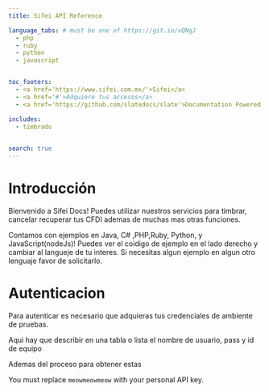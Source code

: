 ```yaml
---
title: Sifei API Reference

language_tabs: # must be one of https://git.io/vQNgJ
  - php
  - ruby
  - python
  - javascript


toc_footers:
  - <a href='https://www.sifei.com.mx/'>Sifei</a>
  - <a href='#'>Adquiere tus accesos</a>
  - <a href='https://github.com/slatedocs/slate'>Documentation Powered by Slate</a>

includes:
  - timbrado
  

search: true
---
```


# Introducción

Bienvenido a Sifei Docs! Puedes utilizar nuestros servicios para timbrar, cancelar recuperar tus CFDI  ademas de muchas mas otras funciones.
 
Contamos con ejemplos en Java, C# ,PHP,Ruby, Python, y JavaScript(nodeJs)! Puedes ver el coidigo de ejemplo en el lado derecho y cambiar al langueje de tu interes.
Si necesitas algun ejemplo en algun otro lenguaje favor de solicitarlo.


# Autenticacion
Para autenticar es necesario que adquieras tus credenciales de ambiente de pruebas.

Aqui hay que describir en una tabla o lista el nombre de usuario, pass y id de equipo

Ademas del proceso para obtener estas



<aside class="notice">
You must replace <code>meowmeowmeow</code> with your personal API key.
</aside>
